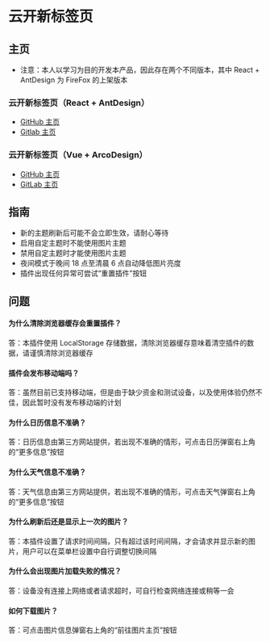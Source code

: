 # 云开新标签页

## 主页
* 注意：本人以学习为目的开发本产品，因此存在两个不同版本，其中 React + AntDesign 为 FireFox 的上架版本
### 云开新标签页（React + AntDesign）
* [GitHub 主页](https://github.com/xyk953651094/SkyNewTab-React "跳转至 GitHub 主页")
* [Gitlab 主页](https://gitlab.com/xyk953651094/SkyNewTab-React "跳转至 GitLab 主页")
### 云开新标签页（Vue + ArcoDesign）
* [GitHub 主页](https://github.com/xyk953651094/SkyNewTab-Vue "跳转至 GitHub 主页")
* [GitLab 主页](https://gitlab.com/xyk953651094/SkyNewTab-Vue "跳转至 GitLab 主页")

## 指南
* 新的主题刷新后可能不会立即生效，请耐心等待
* 启用自定主题时不能使用图片主题
* 禁用自定主题时才能使用图片主题
* 夜间模式于晚间 18 点至清晨 6 点自动降低图片亮度
* 插件出现任何异常可尝试“重置插件”按钮

## 问题
#### 为什么清除浏览器缓存会重置插件？
答：本插件使用 LocalStorage 存储数据，清除浏览器缓存意味着清空插件的数据，请谨慎清除浏览器缓存
#### 插件会发布移动端吗？
答：虽然目前已支持移动端，但是由于缺少资金和测试设备，以及使用体验仍然不佳，因此暂时没有发布移动端的计划
#### 为什么日历信息不准确？
答：日历信息由第三方网站提供，若出现不准确的情形，可点击日历弹窗右上角的“更多信息”按钮
#### 为什么天气信息不准确？
答：天气信息由第三方网站提供，若出现不准确的情形，可点击天气弹窗右上角的“更多信息”按钮
#### 为什么刷新后还是显示上一次的图片？
答：本插件设置了请求时间间隔，只有超过该时间间隔，才会请求并显示新的图片，用户可以在菜单栏设置中自行调整切换间隔
#### 为什么会出现图片加载失败的情况？
答：设备没有连接上网络或者请求超时，可自行检查网络连接或稍等一会
#### 如何下载图片？
答：可点击图片信息弹窗右上角的“前往图片主页”按钮